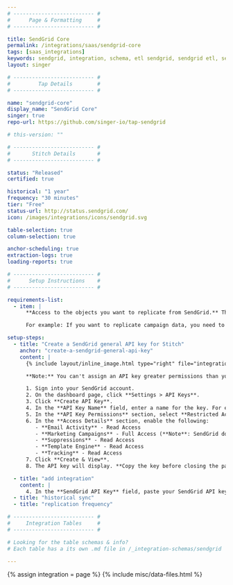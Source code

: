```yaml
---
# -------------------------- #
#      Page & Formatting     #
# -------------------------- #

title: SendGrid Core
permalink: /integrations/saas/sendgrid-core
tags: [saas_integrations]
keywords: sendgrid, integration, schema, etl sendgrid, sendgrid etl, sendgrid schema
layout: singer

# -------------------------- #
#         Tap Details        #
# -------------------------- #

name: "sendgrid-core"
display_name: "SendGrid Core"
singer: true 
repo-url: https://github.com/singer-io/tap-sendgrid

# this-version: ""

# -------------------------- #
#       Stitch Details       #
# -------------------------- #

status: "Released"
certified: true

historical: "1 year"
frequency: "30 minutes"
tier: "Free"
status-url: http://status.sendgrid.com/
icon: /images/integrations/icons/sendgrid.svg

table-selection: true
column-selection: true

anchor-scheduling: true
extraction-logs: true
loading-reports: true

# -------------------------- #
#      Setup Instructions    #
# -------------------------- #

requirements-list:
  - item: |
      **Access to the objects you want to replicate from SendGrid.** This is required to grant the required permissions to the API key Stitch uses to connect to your SendGrid account.

      For example: If you want to replicate campaign data, you need to be able to access campaigns in your SendGrid account.

setup-steps:
  - title: "Create a SendGrid general API key for Stitch"
    anchor: "create-a-sendgrid-general-api-key"
    content: |
      {% include layout/inline_image.html type="right" file="integrations/sendgrid-core-api-key.png" alt="" max-width="300px" %}

      **Note:** You can't assign an API key greater permissions than you currently have in SendGrid.

      1. Sign into your SendGrid account.
      2. On the dashboard page, click **Settings > API Keys**.
      3. Click **Create API Key**.
      4. In the **API Key Name** field, enter a name for the key. For example: `Stitch API key`
      5. In the **API Key Permissions** section, select **Restricted Access**.
      6. In the **Access Details** section, enable the following:
         - **Email Activity** - Read Access
         - **Marketing Campaigns** - Full Access (**Note**: SendGrid doesn't currently provide a read-only level for this object.)
         - **Suppressions** - Read Access
         - **Template Engine** - Read Access
         - **Tracking** - Read Access
      7. Click **Create & View**.
      8. The API key will display. **Copy the key before closing the page**, as SendGrid won't display it again.

  - title: "add integration"
    content: |
      4. In the **SendGrid API Key** field, paste your SendGrid API key.
  - title: "historical sync"
  - title: "replication frequency"

# -------------------------- #
#     Integration Tables     #
# -------------------------- #

# Looking for the table schemas & info?
# Each table has a its own .md file in /_integration-schemas/sendgrid

---
```

{% assign integration = page %}
{% include misc/data-files.html %}